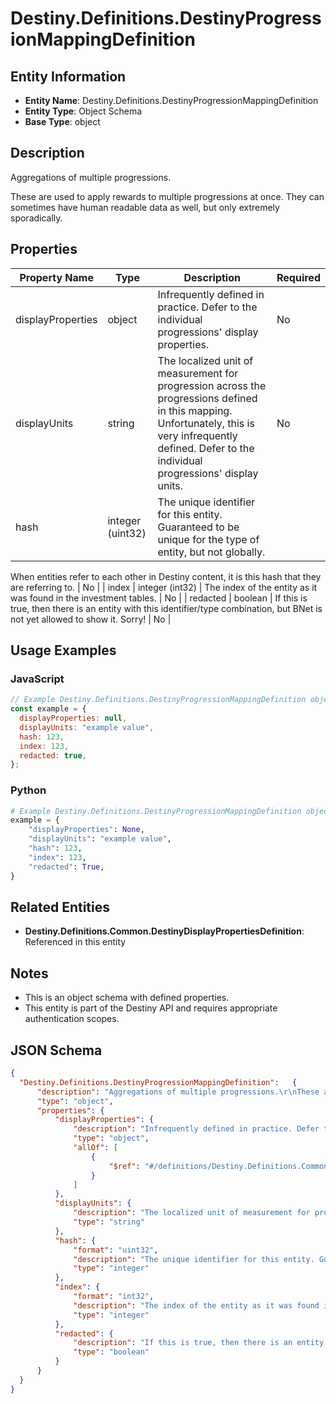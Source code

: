 # Destiny.Definitions.DestinyProgressionMappingDefinition

## Entity Information
- **Entity Name**: Destiny.Definitions.DestinyProgressionMappingDefinition
- **Entity Type**: Object Schema
- **Base Type**: object

## Description
Aggregations of multiple progressions.
These are used to apply rewards to multiple progressions at once. They can sometimes have human readable data as well, but only extremely sporadically.

## Properties

| Property Name | Type | Description | Required |
|---------------|------|-------------|----------|
| displayProperties | object | Infrequently defined in practice. Defer to the individual progressions' display properties. | No |
| displayUnits | string | The localized unit of measurement for progression across the progressions defined in this mapping. Unfortunately, this is very infrequently defined. Defer to the individual progressions' display units. | No |
| hash | integer (uint32) | The unique identifier for this entity. Guaranteed to be unique for the type of entity, but not globally.
When entities refer to each other in Destiny content, it is this hash that they are referring to. | No |
| index | integer (int32) | The index of the entity as it was found in the investment tables. | No |
| redacted | boolean | If this is true, then there is an entity with this identifier/type combination, but BNet is not yet allowed to show it. Sorry! | No |

## Usage Examples

### JavaScript
```javascript
// Example Destiny.Definitions.DestinyProgressionMappingDefinition object
const example = {
  displayProperties: null,
  displayUnits: "example value",
  hash: 123,
  index: 123,
  redacted: true,
};
```

### Python
```python
# Example Destiny.Definitions.DestinyProgressionMappingDefinition object
example = {
    "displayProperties": None,
    "displayUnits": "example value",
    "hash": 123,
    "index": 123,
    "redacted": True,
}
```

## Related Entities
- **Destiny.Definitions.Common.DestinyDisplayPropertiesDefinition**: Referenced in this entity

## Notes
- This is an object schema with defined properties.
- This entity is part of the Destiny API and requires appropriate authentication scopes.

## JSON Schema
```json
{
  "Destiny.Definitions.DestinyProgressionMappingDefinition":   {
      "description": "Aggregations of multiple progressions.\r\nThese are used to apply rewards to multiple progressions at once. They can sometimes have human readable data as well, but only extremely sporadically.",
      "type": "object",
      "properties": {
          "displayProperties": {
              "description": "Infrequently defined in practice. Defer to the individual progressions' display properties.",
              "type": "object",
              "allOf": [
                  {
                      "$ref": "#/definitions/Destiny.Definitions.Common.DestinyDisplayPropertiesDefinition"
                  }
              ]
          },
          "displayUnits": {
              "description": "The localized unit of measurement for progression across the progressions defined in this mapping. Unfortunately, this is very infrequently defined. Defer to the individual progressions' display units.",
              "type": "string"
          },
          "hash": {
              "format": "uint32",
              "description": "The unique identifier for this entity. Guaranteed to be unique for the type of entity, but not globally.\r\nWhen entities refer to each other in Destiny content, it is this hash that they are referring to.",
              "type": "integer"
          },
          "index": {
              "format": "int32",
              "description": "The index of the entity as it was found in the investment tables.",
              "type": "integer"
          },
          "redacted": {
              "description": "If this is true, then there is an entity with this identifier/type combination, but BNet is not yet allowed to show it. Sorry!",
              "type": "boolean"
          }
      }
  }
}
```
